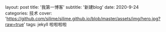 layout: post
title: '我第一博客'
subtitle: '新建blog'
date: 2020-9-24
categories: 技术
cover: 'https://github.com/silime/silime.github.io/blob/master/assets/img/hero.jpg?raw=true'
tags: jekyll 
啦啦啦啦
